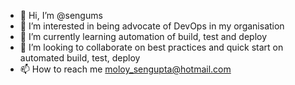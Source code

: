 - 👋 Hi, I’m @sengums
- 👀 I’m interested in being advocate of DevOps in my organisation
- 🌱 I’m currently learning automation of build, test and deploy
- 💞️ I’m looking to collaborate on best practices and quick start on automated build, test, deploy
- 📫 How to reach me moloy_sengupta@hotmail.com

<!---
sengums/sengums is a ✨ special ✨ repository because its `README.md` (this file) appears on your GitHub profile.
You can click the Preview link to take a look at your changes.
--->
